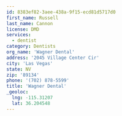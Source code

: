 ```yaml
---
id: 8383ef82-3aee-438a-9f15-ecd81d5717d0
first_name: Russell
last_name: Cannon
license: DMD
services:
  - dentist
category: Dentists
org_name: 'Wagner Dental'
address: '2045 Village Center Cir'
city: 'Las Vegas'
state: NV
zip: '89134'
phone: '(702) 878-5599'
title: 'Wagner Dental'
_geoloc:
  lng: -115.31207
  lat: 36.204548
---
```

